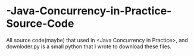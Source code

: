 # -Java-Concurrency-in-Practice-Source-Code
All source code(maybe) that used in &lt;Java Concurrency in Practice>, 
and downloder.py is a small python that I wrote to download these files.
